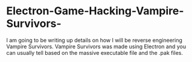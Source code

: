# Electron-Game-Hacking-Vampire-Survivors-
I am going to be writing up details on how I will be reverse engineering Vampire Survivors. Vampire Survivors was made using Electron and you can usually tell based on the massive executable file and the .pak files.
